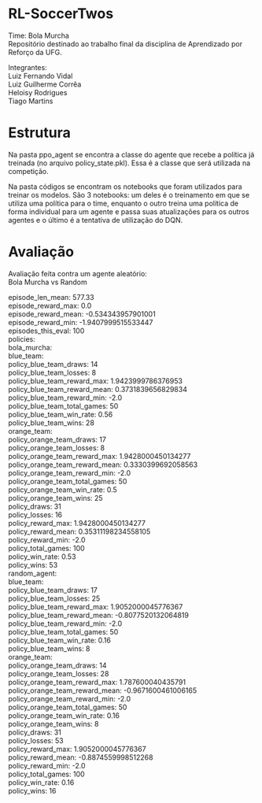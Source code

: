 # RL-SoccerTwos
Time: Bola Murcha <br>
Repositório destinado ao trabalho final da disciplina de Aprendizado por Reforço da UFG. <br>

Integrantes: <br>
Luiz Fernando Vidal <br>
Luiz Guilherme Corrêa <br>
Heloisy Rodrigues <br>
Tiago Martins <br>

# Estrutura

Na pasta ppo_agent se encontra a classe do agente que recebe a política já treinada (no arquivo policy_state.pkl). Essa é a classe que será utilizada na competição. <br>

Na pasta códigos se encontram os notebooks que foram utilizados para treinar os modelos. São 3 notebooks: um deles é o treinamento em que se utiliza uma política para o time, enquanto o outro treina uma política de forma individual para um agente e passa suas atualizações para os outros agentes e o último é a tentativa de utilização do DQN.

# Avaliação

Avaliação feita contra um agente aleatório: <br>
Bola Murcha vs Random  <br>

episode_len_mean: 577.33 <br>
episode_reward_max: 0.0 <br>
episode_reward_mean: -0.534343957901001 <br>
episode_reward_min: -1.9407999515533447 <br>
episodes_this_eval: 100 <br>
policies: <br>
  bola_murcha: <br>
    blue_team: <br>
      policy_blue_team_draws: 14 <br>
      policy_blue_team_losses: 8 <br>
      policy_blue_team_reward_max: 1.9423999786376953 <br>
      policy_blue_team_reward_mean: 0.3731839656829834 <br>
      policy_blue_team_reward_min: -2.0 <br>
      policy_blue_team_total_games: 50 <br>
      policy_blue_team_win_rate: 0.56 <br>
      policy_blue_team_wins: 28 <br>
    orange_team: <br>
      policy_orange_team_draws: 17 <br>
      policy_orange_team_losses: 8 <br>
      policy_orange_team_reward_max: 1.9428000450134277 <br>
      policy_orange_team_reward_mean: 0.3330399692058563 <br>
      policy_orange_team_reward_min: -2.0 <br>
      policy_orange_team_total_games: 50 <br>
      policy_orange_team_win_rate: 0.5 <br>
      policy_orange_team_wins: 25 <br>
    policy_draws: 31 <br>
    policy_losses: 16 <br>
    policy_reward_max: 1.9428000450134277 <br>
    policy_reward_mean: 0.35311198234558105 <br>
    policy_reward_min: -2.0 <br> 
    policy_total_games: 100 <br>
    policy_win_rate: 0.53 <br>
    policy_wins: 53 <br>
  random_agent: <br>
    blue_team: <br>
      policy_blue_team_draws: 17 <br>
      policy_blue_team_losses: 25 <br>
      policy_blue_team_reward_max: 1.9052000045776367 <br>
      policy_blue_team_reward_mean: -0.8077520132064819 <br>
      policy_blue_team_reward_min: -2.0 <br>
      policy_blue_team_total_games: 50 <br>
      policy_blue_team_win_rate: 0.16 <br>
      policy_blue_team_wins: 8 <br>
    orange_team: <br>
      policy_orange_team_draws: 14 <br>
      policy_orange_team_losses: 28 <br>
      policy_orange_team_reward_max: 1.787600040435791 <br>
      policy_orange_team_reward_mean: -0.9671600461006165 <br>
      policy_orange_team_reward_min: -2.0 <br>
      policy_orange_team_total_games: 50 <br>
      policy_orange_team_win_rate: 0.16 <br>
      policy_orange_team_wins: 8 <br>
    policy_draws: 31 <br>
    policy_losses: 53 <br>
    policy_reward_max: 1.9052000045776367 <br>
    policy_reward_mean: -0.8874559998512268 <br>
    policy_reward_min: -2.0 <br>
    policy_total_games: 100 <br>
    policy_win_rate: 0.16 <br>
    policy_wins: 16 <br>

